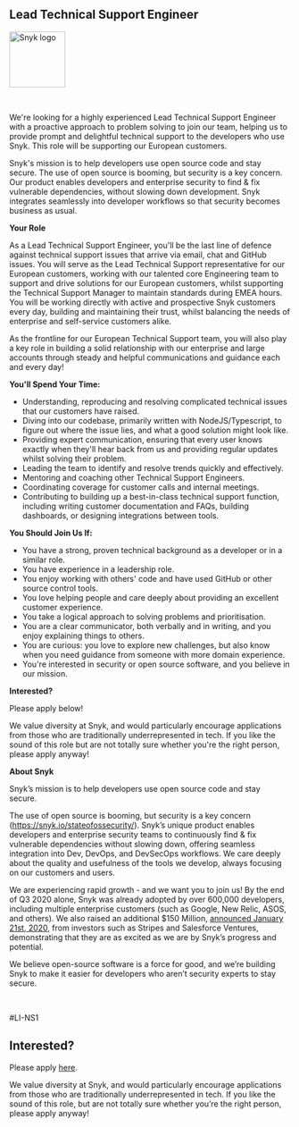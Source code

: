 Lead Technical Support Engineer
---

<img src="https://res.cloudinary.com/snyk/image/upload/v1537345894/press-kit/brand/logo-black.png" width="100" alt="Snyk logo" />

<p>&nbsp;</p>
<p>We're looking for a highly experienced Lead Technical Support Engineer with a proactive approach to problem solving to join our team, helping us to provide prompt and delightful technical support to the developers who use Snyk. This role will be supporting our European customers.&nbsp;</p>
<p>Snyk's mission is to help developers use open source code and stay secure. The use of open source is booming, but security is a key concern. Our product enables developers and enterprise security to find &amp; fix vulnerable dependencies, without slowing down development. Snyk integrates seamlessly into developer workflows so that security becomes business as usual.&nbsp;</p>
<p><strong>Your Role</strong></p>
<p>As a Lead Technical Support Engineer, you'll be the last line of defence against technical support issues that arrive via email, chat and GitHub issues. You will serve as the Lead Technical Support representative for our European customers, working with our talented core Engineering team to support and drive solutions for our European customers, whilst supporting the Technical Support Manager to maintain standards during EMEA hours. You will be working directly with active and prospective Snyk customers every day, building and maintaining their trust, whilst balancing the needs of enterprise and self-service customers alike.&nbsp;</p>
<p>As the frontline for our European Technical Support team, you will also play a key role in building a solid relationship with our enterprise and large accounts through steady and helpful communications and guidance each and every day!</p>
<p><strong>You'll Spend Your Time:&nbsp;</strong></p>
<ul>
<li>Understanding, reproducing and resolving complicated technical issues that our customers have raised.</li>
<li>Diving into our codebase, primarily written with NodeJS/Typescript, to figure out where the issue lies, and what a good solution might look like.&nbsp;</li>
<li>Providing expert communication, ensuring that every user knows exactly when they'll hear back from us and providing regular updates whilst solving their problem.&nbsp;</li>
<li>Leading the team to identify and resolve trends quickly and effectively.&nbsp;</li>
<li>Mentoring and coaching other Technical Support Engineers.&nbsp;</li>
<li>Coordinating coverage for customer calls and internal meetings.&nbsp;</li>
<li>Contributing to building up a best-in-class technical support function, including writing customer documentation and FAQs, building dashboards, or designing integrations between tools.&nbsp;</li>
</ul>
<p><strong>You Should Join Us If:&nbsp;</strong></p>
<ul>
<li>You have a strong, proven technical background as a developer or in a similar role.&nbsp;</li>
<li>You have experience in a leadership role.&nbsp;</li>
<li>You enjoy working with others' code and have used GitHub or other source control tools.&nbsp;</li>
<li>You love helping people and care deeply about providing an excellent customer experience.&nbsp;</li>
<li>You take a logical approach to solving problems and prioritisation.&nbsp;</li>
<li>You are a clear communicator, both verbally and in writing, and you enjoy explaining things to others.&nbsp;</li>
<li>You are curious: you love to explore new challenges, but also know when you need guidance from someone with more domain experience.&nbsp;</li>
<li>You're interested in security or open source software, and you believe in our mission.&nbsp;</li>
</ul>
<p><strong>Interested?</strong></p>
<p>Please apply below!</p>
<p>We value diversity at Snyk, and would particularly encourage applications from those who are traditionally underrepresented in tech. If you like the sound of this role but are not totally sure whether you're the right person, please apply anyway!</p>
<p><strong>About Snyk</strong></p>
<p>Snyk’s mission is to help developers use open source code and stay secure.&nbsp;</p>
<p>The use of open source is booming, but security is a key concern (<a href="https://snyk.io/stateofossecurity/">https://snyk.io/stateofossecurity/</a>). Snyk’s unique product enables developers and enterprise security teams to continuously find &amp; fix vulnerable dependencies without slowing down, offering seamless integration into Dev, DevOps, and DevSecOps workflows. We care deeply about the quality and usefulness of the tools we develop, always focusing on our customers and users.&nbsp;</p>
<p>We are experiencing rapid growth - and we want you to join us! By the end of Q3 2020 alone, Snyk was already adopted by over 600,000 developers, including multiple enterprise customers (such as Google, New Relic, ASOS, and others). We also raised an additional $150 Million, <a href="https://snyk.io/blog/snyk-closes-150m/">announced January 21st, 2020</a>, from investors such as Stripes and Salesforce Ventures, demonstrating that they are as excited as we are by Snyk’s progress and potential.</p>
<p>We believe open-source software is a force for good, and we’re building Snyk to make it easier for developers who aren’t security experts to stay secure.</p>
<p>&nbsp;</p>
<p><span style="font-weight: 400;">#LI-NS1</span></p>

Interested?
---

Please apply [here](https://boards.greenhouse.io/snyk/jobs/4467739002#app).

We value diversity at Snyk, and would particularly encourage applications from those who are traditionally underrepresented in tech.
If you like the sound of this role, but are not totally sure whether you’re the right person, please apply anyway!
